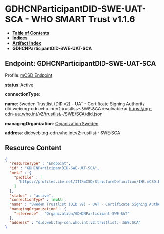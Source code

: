 # GDHCNParticipantDID-SWE-UAT-SCA - WHO SMART Trust v1.1.6

* [**Table of Contents**](toc.md)
* [**Indices**](indices.md)
* [**Artifact Index**](artifacts.md)
* **GDHCNParticipantDID-SWE-UAT-SCA**

## Endpoint: GDHCNParticipantDID-SWE-UAT-SCA

Profile: [mCSD Endpoint](https://profiles.ihe.net/ITI/mCSD/4.0.0/StructureDefinition-IHE.mCSD.Endpoint.html)

**status**: Active

**connectionType**: 

**name**: Sweden Trustlist (DID v2) - UAT - Certificate Signing Authority did:web:tng-cdn.who.int:v2:trustlist:-:SWE:SCA resolvable at https://tng-cdn-uat.who.int/v2/trustlist/-/SWE/SCA/did.json

**managingOrganization**: [Organization Sweden](Organization-GDHCNParticipant-SWE-UAT.md)

**address**: did:web:tng-cdn.who.int:v2:trustlist:-:SWE:SCA



## Resource Content

```json
{
  "resourceType" : "Endpoint",
  "id" : "GDHCNParticipantDID-SWE-UAT-SCA",
  "meta" : {
    "profile" : [
      "https://profiles.ihe.net/ITI/mCSD/StructureDefinition/IHE.mCSD.Endpoint"
    ]
  },
  "status" : "active",
  "connectionType" : [null],
  "name" : "Sweden Trustlist (DID v2) - UAT - Certificate Signing Authority\ndid:web:tng-cdn.who.int:v2:trustlist:-:SWE:SCA\nresolvable at https://tng-cdn-uat.who.int/v2/trustlist/-/SWE/SCA/did.json",
  "managingOrganization" : {
    "reference" : "Organization/GDHCNParticipant-SWE-UAT"
  },
  "address" : "did:web:tng-cdn.who.int:v2:trustlist:-:SWE:SCA"
}

```
